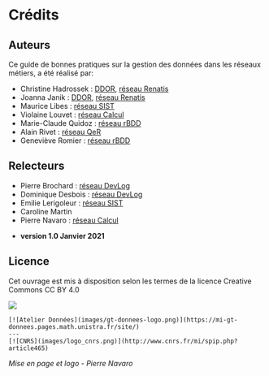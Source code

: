 # Crédits

## Auteurs

Ce guide de bonnes pratiques sur la gestion des données dans les réseaux métiers, a été réalisé par:

* Christine Hadrossek : [DDOR](https://www.cnrs.fr/fr/personne/direction-information-scientifique-et-technique), [réseau Renatis](http://renatis.cnrs.fr/)
* Joanna Janik : [DDOR](https://www.cnrs.fr/fr/personne/direction-information-scientifique-et-technique), [réseau Renatis](http://renatis.cnrs.fr/)
* Maurice Libes : [réseau SIST](http://sist.cnrs.fr)
* Violaine Louvet : [réseau Calcul](https://calcul.math.cnrs.fr/)
* Marie-Claude Quidoz : [réseau rBDD](http://rbdd.cnrs.fr/)
* Alain Rivet : [réseau QeR](http://qualite-en-recherche.cnrs.fr/)
* Geneviève Romier : [réseau rBDD](http://rbdd.cnrs.fr/)

## Relecteurs

* Pierre Brochard : [réseau DevLog](http://devlog.cnrs.fr/)
* Dominique Desbois : [réseau DevLog](http://devlog.cnrs.fr/)
* Emilie Lerigoleur : [réseau SIST](http://sist.cnrs.fr)
* Caroline Martin
* Pierre Navaro : [réseau Calcul](https://calcul.math.cnrs.fr/)

- **version 1.0 Janvier 2021**

## Licence 

Cet ouvrage est mis à disposition selon les termes de la licence Creative Commons CC BY 4.0

[![](https://licensebuttons.net/l/by/4.0/88x31.png)](https://creativecommons.org/licenses/by/4.0/deed.fr)


````{panels}
[![Atelier Données](images/gt-donnees-logo.png)](https://mi-gt-donnees.pages.math.unistra.fr/site/)
---
[![CNRS](images/logo_cnrs.png)](http://www.cnrs.fr/mi/spip.php?article465)
````

*Mise en page et logo - Pierre Navaro*
